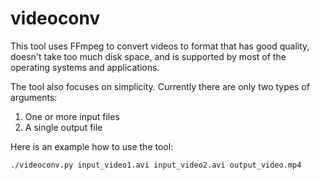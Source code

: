 videoconv
=========

This tool uses FFmpeg to convert videos to format that has good quality, doesn't take too much disk space, and is
supported by most of the operating systems and applications.

The tool also focuses on simplicity. Currently there are only two types of arguments:

1. One or more input files
2. A single output file

Here is an example how to use the tool:

```
./videoconv.py input_video1.avi input_video2.avi output_video.mp4
```
